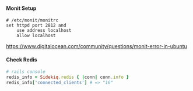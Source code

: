 #### Monit Setup
```shell
# /etc/monit/monitrc
set httpd port 2812 and
    use address localhost
    allow localhost
```

https://www.digitalocean.com/community/questions/monit-error-in-ubuntu

#### Check Redis
```ruby
# rails console
redis_info = Sidekiq.redis { |conn| conn.info }
redis_info['connected_clients'] # => "16"
